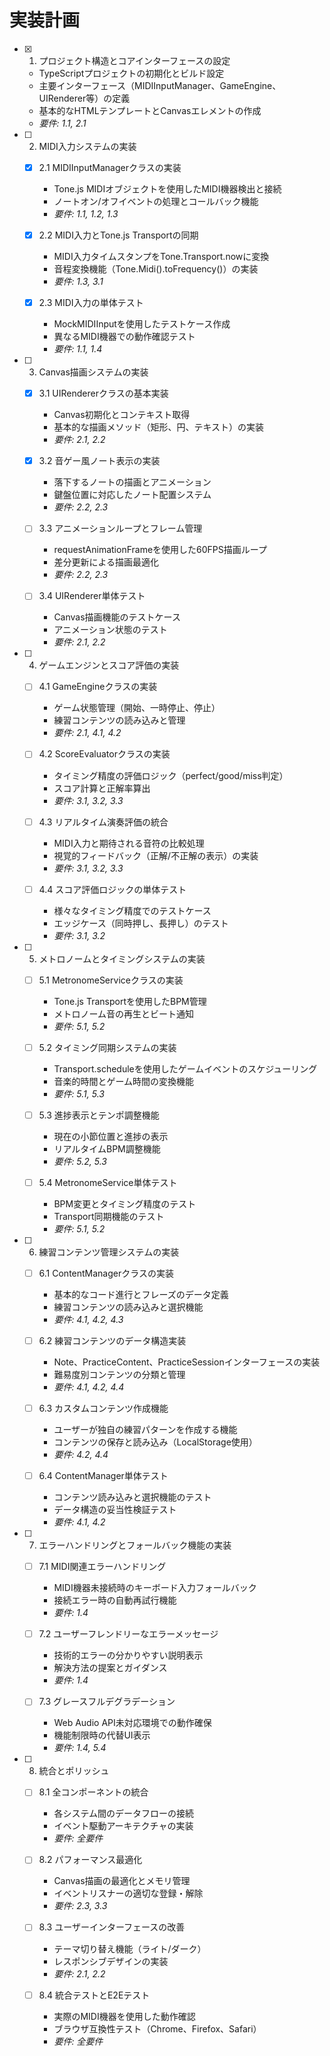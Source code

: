 # 実装計画

- [x] 1. プロジェクト構造とコアインターフェースの設定
  - TypeScriptプロジェクトの初期化とビルド設定
  - 主要インターフェース（MIDIInputManager、GameEngine、UIRenderer等）の定義
  - 基本的なHTMLテンプレートとCanvasエレメントの作成
  - _要件: 1.1, 2.1_

- [ ] 2. MIDI入力システムの実装
  - [x] 2.1 MIDIInputManagerクラスの実装
    - Tone.js MIDIオブジェクトを使用したMIDI機器検出と接続
    - ノートオン/オフイベントの処理とコールバック機能
    - _要件: 1.1, 1.2, 1.3_

  - [x] 2.2 MIDI入力とTone.js Transportの同期
    - MIDI入力タイムスタンプをTone.Transport.nowに変換
    - 音程変換機能（Tone.Midi().toFrequency()）の実装
    - _要件: 1.3, 3.1_

  - [x] 2.3 MIDI入力の単体テスト
    - MockMIDIInputを使用したテストケース作成
    - 異なるMIDI機器での動作確認テスト
    - _要件: 1.1, 1.4_

- [ ] 3. Canvas描画システムの実装
  - [x] 3.1 UIRendererクラスの基本実装
    - Canvas初期化とコンテキスト取得
    - 基本的な描画メソッド（矩形、円、テキスト）の実装
    - _要件: 2.1, 2.2_

  - [x] 3.2 音ゲー風ノート表示の実装
    - 落下するノートの描画とアニメーション
    - 鍵盤位置に対応したノート配置システム
    - _要件: 2.2, 2.3_

  - [ ] 3.3 アニメーションループとフレーム管理
    - requestAnimationFrameを使用した60FPS描画ループ
    - 差分更新による描画最適化
    - _要件: 2.2, 2.3_

  - [ ] 3.4 UIRenderer単体テスト
    - Canvas描画機能のテストケース
    - アニメーション状態のテスト
    - _要件: 2.1, 2.2_

- [ ] 4. ゲームエンジンとスコア評価の実装
  - [ ] 4.1 GameEngineクラスの実装
    - ゲーム状態管理（開始、一時停止、停止）
    - 練習コンテンツの読み込みと管理
    - _要件: 2.1, 4.1, 4.2_

  - [ ] 4.2 ScoreEvaluatorクラスの実装
    - タイミング精度の評価ロジック（perfect/good/miss判定）
    - スコア計算と正解率算出
    - _要件: 3.1, 3.2, 3.3_

  - [ ] 4.3 リアルタイム演奏評価の統合
    - MIDI入力と期待される音符の比較処理
    - 視覚的フィードバック（正解/不正解の表示）の実装
    - _要件: 3.1, 3.2, 3.3_

  - [ ] 4.4 スコア評価ロジックの単体テスト
    - 様々なタイミング精度でのテストケース
    - エッジケース（同時押し、長押し）のテスト
    - _要件: 3.1, 3.2_

- [ ] 5. メトロノームとタイミングシステムの実装
  - [ ] 5.1 MetronomeServiceクラスの実装
    - Tone.js Transportを使用したBPM管理
    - メトロノーム音の再生とビート通知
    - _要件: 5.1, 5.2_

  - [ ] 5.2 タイミング同期システムの実装
    - Transport.scheduleを使用したゲームイベントのスケジューリング
    - 音楽的時間とゲーム時間の変換機能
    - _要件: 5.1, 5.3_

  - [ ] 5.3 進捗表示とテンポ調整機能
    - 現在の小節位置と進捗の表示
    - リアルタイムBPM調整機能
    - _要件: 5.2, 5.3_

  - [ ] 5.4 MetronomeService単体テスト
    - BPM変更とタイミング精度のテスト
    - Transport同期機能のテスト
    - _要件: 5.1, 5.2_

- [ ] 6. 練習コンテンツ管理システムの実装
  - [ ] 6.1 ContentManagerクラスの実装
    - 基本的なコード進行とフレーズのデータ定義
    - 練習コンテンツの読み込みと選択機能
    - _要件: 4.1, 4.2, 4.3_

  - [ ] 6.2 練習コンテンツのデータ構造実装
    - Note、PracticeContent、PracticeSessionインターフェースの実装
    - 難易度別コンテンツの分類と管理
    - _要件: 4.1, 4.2, 4.4_

  - [ ] 6.3 カスタムコンテンツ作成機能
    - ユーザーが独自の練習パターンを作成する機能
    - コンテンツの保存と読み込み（LocalStorage使用）
    - _要件: 4.2, 4.4_

  - [ ] 6.4 ContentManager単体テスト
    - コンテンツ読み込みと選択機能のテスト
    - データ構造の妥当性検証テスト
    - _要件: 4.1, 4.2_

- [ ] 7. エラーハンドリングとフォールバック機能の実装
  - [ ] 7.1 MIDI関連エラーハンドリング
    - MIDI機器未接続時のキーボード入力フォールバック
    - 接続エラー時の自動再試行機能
    - _要件: 1.4_

  - [ ] 7.2 ユーザーフレンドリーなエラーメッセージ
    - 技術的エラーの分かりやすい説明表示
    - 解決方法の提案とガイダンス
    - _要件: 1.4_

  - [ ] 7.3 グレースフルデグラデーション
    - Web Audio API未対応環境での動作確保
    - 機能制限時の代替UI表示
    - _要件: 1.4, 5.4_

- [ ] 8. 統合とポリッシュ
  - [ ] 8.1 全コンポーネントの統合
    - 各システム間のデータフローの接続
    - イベント駆動アーキテクチャの実装
    - _要件: 全要件_

  - [ ] 8.2 パフォーマンス最適化
    - Canvas描画の最適化とメモリ管理
    - イベントリスナーの適切な登録・解除
    - _要件: 2.3, 3.3_

  - [ ] 8.3 ユーザーインターフェースの改善
    - テーマ切り替え機能（ライト/ダーク）
    - レスポンシブデザインの実装
    - _要件: 2.1, 2.2_

  - [ ] 8.4 統合テストとE2Eテスト
    - 実際のMIDI機器を使用した動作確認
    - ブラウザ互換性テスト（Chrome、Firefox、Safari）
    - _要件: 全要件_